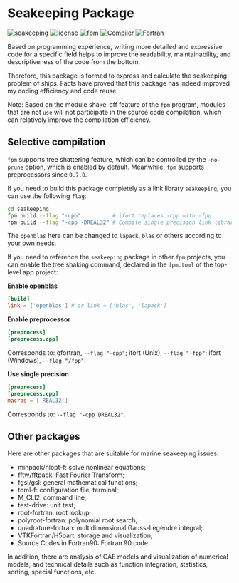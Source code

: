 # Seakeeping Package

[![seakeeping](https://img.shields.io/badge/seakeeping-v1.4.0-blueviolet)][1]
[![license](https://img.shields.io/badge/License-BSD--3-important)](LICENSE)
[![fpm](https://img.shields.io/badge/Fortran--lang/fpm-^0.6.0-blue)][2]
[![Compiler](https://img.shields.io/badge/Compiler-GFortran^10.3.0-brightgreen)][3]
[![Fortran](https://img.shields.io/badge/Fortran-^2018-purple)](https://fortran-lang.org/)

[1]: https://github.com/zoziha/seakeeping
[2]: https://github.com/fortran-lang/fpm
[3]: https://fortran-lang.org/compilers

Based on programming experience, writing more detailed and expressive code for a specific field helps
to improve the readability, maintainability, and descriptiveness of the code from the bottom.

Therefore, this package is formed to express and calculate the seakeeping problem of ships.
Facts have proved that this package has indeed improved my coding efficiency and code reuse

Note: Based on the module shake-off feature of the `fpm` program, modules that are not `use` will not participate in the source code compilation, which can relatively improve the compilation efficiency.

## Selective compilation

`fpm` supports tree shattering feature, which can be controlled by the `-no-prune` option,
which is enabled by default. Meanwhile, `fpm` supports preprocessors since `0.7.0`.

If you need to build this package completely as a link library `seakeeping`, you can use the following `flag`:

````sh
cd seakeeping
fpm build --flag "-cpp"          # ifort replaces -cpp with -fpp
fpm build --flag "-cpp -DREAL32" # Compile single precision link library
````

The `openblas` here can be changed to `lapack`, `blas` or others according to your own needs.

If you need to reference the `seakeeping` package in other `fpm` projects, you can enable the tree
shaking command, declared in the `fpm.toml` of the top-level app project:

**Enable openblas**

````toml
[build]
link = ['openblas'] # or link = ['blas', 'lapack']
````

**Enable preprocessor**

````toml
[preprocess]
[preprocess.cpp]
````

Corresponds to: gfortran, `--flag "-cpp"`; ifort (Unix), `--flag "-fpp"`; ifort (Windows), `--flag "/fpp"`.

**Use single precision**

````toml
[preprocess]
[preprocess.cpp]
macros = ['REAL32']
````

Corresponds to: `--flag "-cpp DREAL32"`.

## Other packages

Here are other packages that are suitable for marine seakeeping issues:

- minpack/nlopt-f: solve nonlinear equations;
- fftw/fftpack: Fast Fourier Transform;
- fgsl/gsl: general mathematical functions;
- toml-f: configuration file, terminal;
- M_CLI2: command line;
- test-drive: unit test;
- root-fortran: root lookup;
- polyroot-fortran: polynomial root search;
- quadrature-fortran: multidimensional Gauss-Legendre integral;
- VTKFortran/H5part: storage and visualization;
- Source Codes in Fortran90: Fortran 90 code.

In addition, there are analysis of CAE models and visualization of numerical models,
and technical details such as function integration, statistics, sorting, special functions, etc.
